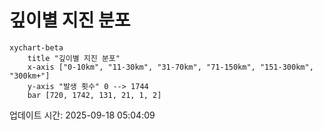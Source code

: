 # 깊이별 지진 분포

```mermaid
xychart-beta
    title "깊이별 지진 분포"
    x-axis ["0-10km", "11-30km", "31-70km", "71-150km", "151-300km", "300km+"]
    y-axis "발생 횟수" 0 --> 1744
    bar [720, 1742, 131, 21, 1, 2]
```

업데이트 시간: 2025-09-18 05:04:09
